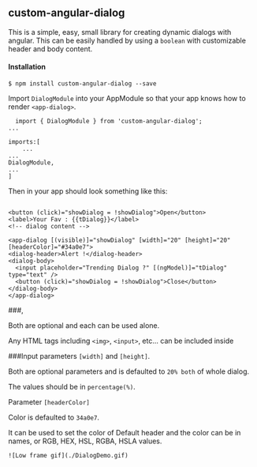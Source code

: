 ## custom-angular-dialog

This is a simple, easy, small library for creating dynamic dialogs with angular. This can be easily handled by using a `boolean` with customizable header and body content.

#### Installation

```
$ npm install custom-angular-dialog --save
```

Import `DialogModule` into your AppModule so that your app knows how to render `<app-dialog>`.

```
  import { DialogModule } from 'custom-angular-dialog';
...
```
```
imports:[
    ...
...
DialogModule,
...
]

```
Then in your app should look something like this:
```

<button (click)="showDialog = !showDialog">Open</button>
<label>Your Fav : {{tDialog}}</label>
<!-- dialog content -->

<app-dialog [(visible)]="showDialog" [width]="20" [height]="20" [headerColor]="#34a0e7">
<dialog-header>Alert !</dialog-header> 
<dialog-body>
  <input placeholder="Trending Dialog ?" [(ngModel)]="tDialog" type="text" />
  <button (click)="showDialog = !showDialog">Close</button>
</dialog-body>
</app-dialog>

```

###<dialog-header>,<dialog-body>

  Both are optional and each can be used alone.

  Any HTML tags including `<img>`, `<input>`, etc... can be included inside <dialog-body>


###Input parameters `[width]` and `[height]`.

  Both are optional parameters and is defaulted to `20% both` of whole dialog.

  The values should be in `percentage(%)`.

Parameter `[headerColor]`

  Color is defaulted to `34a0e7`.

  It can be used to set the color of Default header and the color can be in names, or RGB, HEX, HSL, RGBA, HSLA values.

```
![Low frame gif](./DialogDemo.gif)

```
